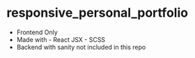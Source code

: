 # responsive_personal_portfolio
* Frontend Only
* Made with - React JSX
            - SCSS
*  Backend with sanity not included in this repo
